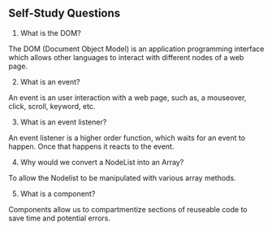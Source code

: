 ## Self-Study Questions

1. What is the DOM?

The DOM (Document Object Model) is an application programming interface which allows other languages to interact with different nodes of a web page. 

2. What is an event?

An event is an user interaction with a web page, such as, a mouseover, click, scroll, keyword, etc.

3. What is an event listener?

An event listener is a higher order function, which waits for an event to happen. Once that happens it reacts to the event.

4. Why would we convert a NodeList into an Array?

To allow the Nodelist to be manipulated with various array methods.

5. What is a component?

Components allow us to compartmentize sections of reuseable code to save time and potential errors.
